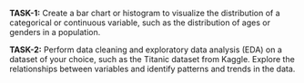 **TASK-1:**
Create a bar chart or histogram to visualize the distribution of a categorical or continuous variable, such as the distribution of ages or genders in a population.

**TASK-2:**
Perform data cleaning and exploratory data analysis (EDA) on a dataset of your choice, such as the Titanic dataset from Kaggle. Explore the relationships between variables and identify patterns and trends in the data.
